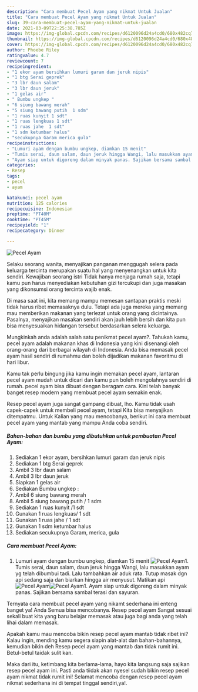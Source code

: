 ```yaml
---
description: "Cara membuat Pecel Ayam yang nikmat Untuk Jualan"
title: "Cara membuat Pecel Ayam yang nikmat Untuk Jualan"
slug: 39-cara-membuat-pecel-ayam-yang-nikmat-untuk-jualan
date: 2021-03-09T22:25:38.785Z
image: https://img-global.cpcdn.com/recipes/d6120096d24a4cd0/680x482cq70/pecel-ayam-foto-resep-utama.jpg
thumbnail: https://img-global.cpcdn.com/recipes/d6120096d24a4cd0/680x482cq70/pecel-ayam-foto-resep-utama.jpg
cover: https://img-global.cpcdn.com/recipes/d6120096d24a4cd0/680x482cq70/pecel-ayam-foto-resep-utama.jpg
author: Phoebe Riley
ratingvalue: 4.7
reviewcount: 7
recipeingredient:
- "1 ekor ayam bersihkan lumuri garam dan jeruk nipis"
- "1 btg Serai geprek"
- "3 lbr daun salam"
- "3 lbr daun jeruk"
- "1 gelas air"
- " Bumbu ungkep "
- "6 siung bawang merah"
- "5 siung bawang putih  1 sdm"
- "1 ruas kunyit 1 sdt"
- "1 ruas lengkuas 1 sdt"
- "1 ruas jahe  1 sdt"
- "1 sdm ketumbar halus"
- "secukupnya Garam merica gula"
recipeinstructions:
- "Lumuri ayam dengan bumbu ungkep, diamkan 15 menit"
- "Tumis serai, daun salam, daun jeruk hingga Wangi, lalu masukkan ayam yg telah dibumbui tadi. Lalu tambahkan air aduk rata. Tutup masak dgn api sedang saja dan biarkan hingga air menyusut. Matikan api"
- "Ayam siap untuk digoreng dalam minyak panas. Sajikan bersama sambal terasi dan sayuran."
categories:
- Resep
tags:
- pecel
- ayam

katakunci: pecel ayam 
nutrition: 125 calories
recipecuisine: Indonesian
preptime: "PT40M"
cooktime: "PT45M"
recipeyield: "1"
recipecategory: Dinner

---
```



![Pecel Ayam](https://img-global.cpcdn.com/recipes/d6120096d24a4cd0/680x482cq70/pecel-ayam-foto-resep-utama.jpg)

Selaku seorang wanita, menyajikan panganan menggugah selera pada keluarga tercinta merupakan suatu hal yang menyenangkan untuk kita sendiri. Kewajiban seorang istri Tidak hanya menjaga rumah saja, tetapi kamu pun harus menyediakan kebutuhan gizi tercukupi dan juga masakan yang dikonsumsi orang tercinta wajib enak.

Di masa  saat ini, kita memang mampu memesan santapan praktis meski tidak harus ribet memasaknya dulu. Tetapi ada juga mereka yang memang mau memberikan makanan yang terlezat untuk orang yang dicintainya. Pasalnya, menyajikan masakan sendiri akan jauh lebih bersih dan kita pun bisa menyesuaikan hidangan tersebut berdasarkan selera keluarga. 



Mungkinkah anda adalah salah satu penikmat pecel ayam?. Tahukah kamu, pecel ayam adalah makanan khas di Indonesia yang kini disenangi oleh orang-orang dari berbagai wilayah di Indonesia. Anda bisa memasak pecel ayam hasil sendiri di rumahmu dan boleh dijadikan makanan favoritmu di hari libur.

Kamu tak perlu bingung jika kamu ingin memakan pecel ayam, lantaran pecel ayam mudah untuk dicari dan kamu pun boleh mengolahnya sendiri di rumah. pecel ayam bisa dibuat dengan beragam cara. Kini telah banyak banget resep modern yang membuat pecel ayam semakin enak.

Resep pecel ayam juga sangat gampang dibuat, lho. Kamu tidak usah capek-capek untuk membeli pecel ayam, tetapi Kita bisa menyajikan ditempatmu. Untuk Kalian yang mau mencobanya, berikut ini cara membuat pecel ayam yang mantab yang mampu Anda coba sendiri.

<!--inarticleads1-->

##### Bahan-bahan dan bumbu yang dibutuhkan untuk pembuatan Pecel Ayam:

1. Sediakan 1 ekor ayam, bersihkan lumuri garam dan jeruk nipis
1. Sediakan 1 btg Serai geprek
1. Ambil 3 lbr daun salam
1. Ambil 3 lbr daun jeruk
1. Siapkan 1 gelas air
1. Sediakan  Bumbu ungkep :
1. Ambil 6 siung bawang merah
1. Ambil 5 siung bawang putih / 1 sdm
1. Sediakan 1 ruas kunyit /1 sdt
1. Gunakan 1 ruas lengkuas/ 1 sdt
1. Gunakan 1 ruas jahe / 1 sdt
1. Gunakan 1 sdm ketumbar halus
1. Sediakan secukupnya Garam, merica, gula




<!--inarticleads2-->

##### Cara membuat Pecel Ayam:

1. Lumuri ayam dengan bumbu ungkep, diamkan 15 menit
<img src="https://img-global.cpcdn.com/steps/40b438a63d6a653d/160x128cq70/pecel-ayam-langkah-memasak-1-foto.jpg" alt="Pecel Ayam">1. Tumis serai, daun salam, daun jeruk hingga Wangi, lalu masukkan ayam yg telah dibumbui tadi. Lalu tambahkan air aduk rata. Tutup masak dgn api sedang saja dan biarkan hingga air menyusut. Matikan api
<img src="https://img-global.cpcdn.com/steps/203752b9fbbf33c2/160x128cq70/pecel-ayam-langkah-memasak-2-foto.jpg" alt="Pecel Ayam"><img src="https://img-global.cpcdn.com/steps/e9dbd3c56ff8884c/160x128cq70/pecel-ayam-langkah-memasak-2-foto.jpg" alt="Pecel Ayam">1. Ayam siap untuk digoreng dalam minyak panas. Sajikan bersama sambal terasi dan sayuran.




Ternyata cara membuat pecel ayam yang nikamt sederhana ini enteng banget ya! Anda Semua bisa mencobanya. Resep pecel ayam Sangat sesuai sekali buat kita yang baru belajar memasak atau juga bagi anda yang telah lihai dalam memasak.

Apakah kamu mau mencoba bikin resep pecel ayam mantab tidak ribet ini? Kalau ingin, mending kamu segera siapin alat-alat dan bahan-bahannya, kemudian bikin deh Resep pecel ayam yang mantab dan tidak rumit ini. Betul-betul taidak sulit kan. 

Maka dari itu, ketimbang kita berlama-lama, hayo kita langsung saja sajikan resep pecel ayam ini. Pasti anda tiidak akan nyesel sudah bikin resep pecel ayam nikmat tidak rumit ini! Selamat mencoba dengan resep pecel ayam nikmat sederhana ini di tempat tinggal sendiri,ya!.

